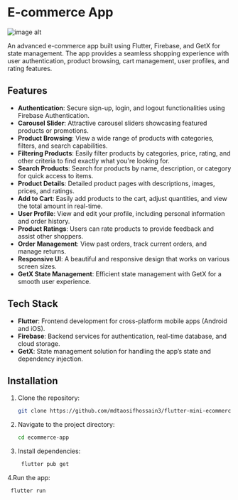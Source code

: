 # E-commerce App

![image alt](https://github.com/mdtaosifhossain3/flutter-mini-ecommerce/blob/f016b7a5e0dd88b7c4913233ef8caeed01b25d38/ecommerce_mockup.png)

An advanced e-commerce app built using Flutter, Firebase, and GetX for state management. The app provides a seamless shopping experience with user authentication, product browsing, cart management, user profiles, and rating features.

## Features

- **Authentication**: Secure sign-up, login, and logout functionalities using Firebase Authentication.
- **Carousel Slider**: Attractive carousel sliders showcasing featured products or promotions.
- **Product Browsing**: View a wide range of products with categories, filters, and search capabilities.
- **Filtering Products**: Easily filter products by categories, price, rating, and other criteria to find exactly what you're looking for.
- **Search Products**: Search for products by name, description, or category for quick access to items.
- **Product Details**: Detailed product pages with descriptions, images, prices, and ratings.
- **Add to Cart**: Easily add products to the cart, adjust quantities, and view the total amount in real-time.
- **User Profile**: View and edit your profile, including personal information and order history.
- **Product Ratings**: Users can rate products to provide feedback and assist other shoppers.
- **Order Management**: View past orders, track current orders, and manage returns.
- **Responsive UI**: A beautiful and responsive design that works on various screen sizes.
- **GetX State Management**: Efficient state management with GetX for a smooth user experience.

## Tech Stack

- **Flutter**: Frontend development for cross-platform mobile apps (Android and iOS).
- **Firebase**: Backend services for authentication, real-time database, and cloud storage.
- **GetX**: State management solution for handling the app’s state and dependency injection.

## Installation

1. Clone the repository:
   ```bash
   git clone https://github.com/mdtaosifhossain3/flutter-mini-ecommerce.git
   
2. Navigate to the project directory:
    ```bash
    cd ecommerce-app

3. Install dependencies:
   ```bash
    flutter pub get
4.Run the app:
   ```bash
    flutter run
